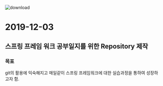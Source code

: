 ![download](https://user-images.githubusercontent.com/19848981/70032517-f54cb200-15f0-11ea-91dd-28b255d9555f.png)


# 2019-12-03 

## 스프링 프레임 워크 공부일지를 위한 Repository 제작

### 목표
git의 활용에 익숙해지고 매일같이 스프링 프레임워크에 대한 실습과정을 통하여 성장하고자 함.


